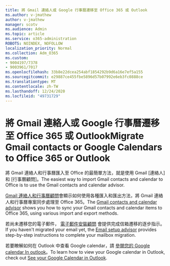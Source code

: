 ```yaml
---
title: 將 Gmail 連絡人或 Google 行事曆遷移至 Office 365 或 Outlook
ms.author: v-jmathew
author: v-jmathew
manager: scotv
ms.audience: Admin
ms.topic: article
ms.service: o365-administration
ROBOTS: NOINDEX, NOFOLLOW
localization_priority: Normal
ms.collection: Adm_O365
ms.custom:
- 9004197/7378
- 9003961/7017
ms.openlocfilehash: 33b8e22dcea254abf1854292b9d6a16e7ef5a155
ms.sourcegitcommit: e29887ce455fbe5896d57b07992e6eb3fc0888ce
ms.translationtype: MT
ms.contentlocale: zh-TW
ms.lasthandoff: 12/24/2020
ms.locfileid: "49731729"
---
```

# <a name="migrate-gmail-contacts-or-google-calendars-to-office-365-or-outlook"></a><span data-ttu-id="acb92-102">將 Gmail 連絡人或 Google 行事曆遷移至 Office 365 或 Outlook</span><span class="sxs-lookup"><span data-stu-id="acb92-102">Migrate Gmail contacts or Google Calendars to Office 365 or Outlook</span></span>

<span data-ttu-id="acb92-103">將 Gmail 連絡人和行事曆匯入至 Office 的最簡單方法，就是使用 Gmail [連絡人] 和 [行事曆顧問]。</span><span class="sxs-lookup"><span data-stu-id="acb92-103">The easiest way to import Gmail contacts and calendar to Office is to use the Gmail contacts and calendar advisor.</span></span>

<span data-ttu-id="acb92-104">[Gmail 連絡人和行事曆顧問](https://go.microsoft.com/fwlink/?linkid=2134386)會顯示如何使用各種匯入和匯出方法，將 Gmail 連絡人和行事曆專案同步處理至 Office 365。</span><span class="sxs-lookup"><span data-stu-id="acb92-104">The [Gmail contacts and calendar advisor](https://go.microsoft.com/fwlink/?linkid=2134386) shows you how to sync your ‎Gmail‎ contacts and calendar items to ‎Office 365‎, using various import and export methods.</span></span>

<span data-ttu-id="acb92-105">若尚未遷移您的電子郵件， [電子郵件安裝顧問](https://go.microsoft.com/fwlink/?linkid=2133951) 會提供完成信箱遷移的逐步指示。</span><span class="sxs-lookup"><span data-stu-id="acb92-105">If you haven't migrated your email yet, the [Email setup advisor](https://go.microsoft.com/fwlink/?linkid=2133951) provides step-by-step instructions to complete your mailbox migration.</span></span>

<span data-ttu-id="acb92-106">若要瞭解如何在 Outlook 中查看 Google calendar，請 [參閱您的 Google calendar In outlook](https://go.microsoft.com/fwlink/?linkid=2083939)。</span><span class="sxs-lookup"><span data-stu-id="acb92-106">To learn how to view your Google calendar in Outlook, check out [See your Google Calendar in Outlook](https://go.microsoft.com/fwlink/?linkid=2083939).</span></span>
